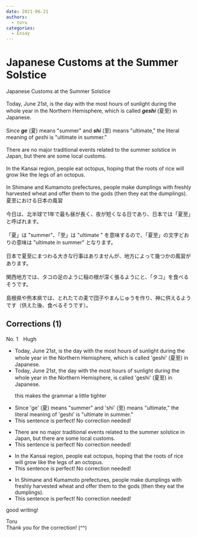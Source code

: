 ```yaml
---
date: 2021-06-21
authors:
  - toru
categories:
  - Essay
---
```


<h1 id="subject_show">Japanese Customs at the Summer Solstice</h1>
<div class="date" hidden>Jun 21, 2021 21:29</div>
<div id="post"><div id="body_show_ori">
Japanese Customs at the Summer Solstice<br/><br/>Today, June 21st, is the day with the most hours of sunlight during the whole year in the Northern Hemisphere, which is called <strong><em>geshi</em></strong> (夏至) in Japanese.<br/><br/>Since <strong><em>ge</em></strong> (夏) means "summer" and <strong><em>shi</em></strong> (至) means "ultimate," the literal meaning of <em>geshi</em> is "ultimate in summer."<br/><br/>There are no major traditional events related to the summer solstice in Japan, but there are some local customs.<br/><br/>In the Kansai region, people eat octopus, hoping that the roots of rice will grow like the legs of an octopus.<br/><br/>In Shimane and Kumamoto prefectures, people make dumplings with freshly harvested wheat and offer them to the gods (then they eat the dumplings).
</div></div>

<!-- more -->

<div id="post_ja"><div id="body_show_mo">
夏至における日本の風習<br/><br/>今日は、北半球で1年で最も昼が長く、夜が短くなる日であり、日本では「夏至」と呼ばれます。<br/><br/>「夏」は "summer"、「至」は "ultimate " を意味するので、「夏至」の文字どおりの意味は "ultimate in summer" となります。<br/><br/>日本で夏至にまつわる大きな行事はありませんが、地方によって幾つかの風習があります。<br/><br/>関西地方では、タコの足のように稲の根が深く張るようにと、「タコ」を食べるそうです。<br/><br/>島根県や熊本県では、とれたての麦で団子やまんじゅうを作り、神に供えるようです（供えた後、食べるそうです）。
</div></div>

## Corrections (1)
<div id="block"><div class="first_name"> No. 1　<span class="just_name">Hugh</span></div><div id="block2">
<ul class="correction_field">
<li class="incorrect">Today, June 21st, is the day with the most hours of sunlight during the whole year in the Northern Hemisphere, which is called 'geshi' (夏至) in Japanese.</li>
<li class="corrected correct">
Today, June 21s<span class="f_blue">t, the </span>day with the most hours of sunlight during the whole year in the Northern Hemispher<span class="f_blue">e, is </span>called 'geshi' (夏至) in Japanese.
<p class="correction_comment">this makes the grammar a little tighter</p>
</li>
</ul>
<ul class="correction_field">
<li class="incorrect">Since 'ge' (夏) means "summer" and 'shi' (至) means "ultimate," the literal meaning of 'geshi' is "ultimate in summer."</li>
<li class="corrected perfect">This sentence is perfect! No correction needed!</li>
</ul>
<ul class="correction_field">
<li class="incorrect">There are no major traditional events related to the summer solstice in Japan, but there are some local customs.</li>
<li class="corrected perfect">This sentence is perfect! No correction needed!</li>
</ul>
<ul class="correction_field">
<li class="incorrect">In the Kansai region, people eat octopus, hoping that the roots of rice will grow like the legs of an octopus.</li>
<li class="corrected perfect">This sentence is perfect! No correction needed!</li>
</ul>
<ul class="correction_field">
<li class="incorrect">In Shimane and Kumamoto prefectures, people make dumplings with freshly harvested wheat and offer them to the gods (then they eat the dumplings).</li>
<li class="corrected perfect">This sentence is perfect! No correction needed!</li>
</ul>
<p class="comment_small">
 good writing!
</p>

</div><div class="name"><span class="just_name">Toru</span><br>
Thank you for the correction! (^^)
</div>
</div>
